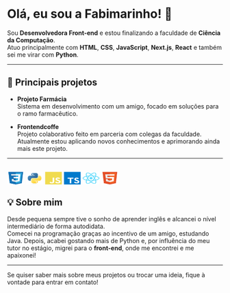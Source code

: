 # Olá, eu sou a Fabimarinho! 👋

Sou **Desenvolvedora Front-end** e estou finalizando a faculdade de **Ciência da Computação**.  
Atuo principalmente com **HTML**, **CSS**, **JavaScript**, **Next.js**, **React** e também sei me virar com **Python**.

---

## 🚀 Principais projetos

- **Projeto Farmácia**  
  Sistema em desenvolvimento com um amigo, focado em soluções para o ramo farmacêutico.

- **Frontendcoffe**  
  Projeto colaborativo feito em parceria com colegas da faculdade. Atualmente estou aplicando novos conhecimentos e aprimorando ainda mais este projeto.

---


<div style="display: inline_block"><br>
<img align="center" alt="Fabi-CSS" height="30" width="40" src="https://raw.githubusercontent.com/devicons/devicon/master/icons/css3/css3-original.svg">
<img align="center" alt="Rafa-Python" height="30" width="40" src="https://raw.githubusercontent.com/devicons/devicon/master/icons/python/python-original.svg">
   <img align="center" alt="Rafa-Js" height="30" width="40" src="https://raw.githubusercontent.com/devicons/devicon/master/icons/javascript/javascript-plain.svg">
  <img align="center" alt="Rafa-Ts" height="30" width="40" src="https://raw.githubusercontent.com/devicons/devicon/master/icons/typescript/typescript-plain.svg">
  <img align="center" alt="Rafa-React" height="30" width="40" src="https://raw.githubusercontent.com/devicons/devicon/master/icons/react/react-original.svg">
  <img align="center" alt="Rafa-HTML" height="30" width="40" src="https://raw.githubusercontent.com/devicons/devicon/master/icons/html5/html5-original.svg">
 </div>

## 💡 Sobre mim

Desde pequena sempre tive o sonho de aprender inglês e alcancei o nível intermediário de forma autodidata.  
Comecei na programação graças ao incentivo de um amigo, estudando Java. Depois, acabei gostando mais de Python e, por influência do meu tutor no estágio, migrei para o **front-end**, onde me encontrei e me apaixonei!

---



Se quiser saber mais sobre meus projetos ou trocar uma ideia, fique à vontade para entrar em contato!
